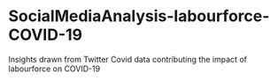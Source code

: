 # SocialMediaAnalysis-labourforce-COVID-19
Insights drawn from Twitter Covid data contributing the impact of labourforce on COVID-19
